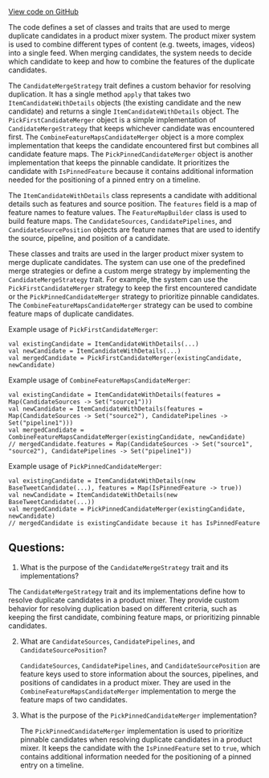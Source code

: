 [View code on GitHub](https://github.com/misbahsy/the-algorithm/product-mixer/component-library/src/main/scala/com/twitter/product_mixer/component_library/selector/CandidateMergeStrategy.scala)

The code defines a set of classes and traits that are used to merge duplicate candidates in a product mixer system. The product mixer system is used to combine different types of content (e.g. tweets, images, videos) into a single feed. When merging candidates, the system needs to decide which candidate to keep and how to combine the features of the duplicate candidates.

The `CandidateMergeStrategy` trait defines a custom behavior for resolving duplication. It has a single method `apply` that takes two `ItemCandidateWithDetails` objects (the existing candidate and the new candidate) and returns a single `ItemCandidateWithDetails` object. The `PickFirstCandidateMerger` object is a simple implementation of `CandidateMergeStrategy` that keeps whichever candidate was encountered first. The `CombineFeatureMapsCandidateMerger` object is a more complex implementation that keeps the candidate encountered first but combines all candidate feature maps. The `PickPinnedCandidateMerger` object is another implementation that keeps the pinnable candidate. It prioritizes the candidate with `IsPinnedFeature` because it contains additional information needed for the positioning of a pinned entry on a timeline.

The `ItemCandidateWithDetails` class represents a candidate with additional details such as features and source position. The `features` field is a map of feature names to feature values. The `FeatureMapBuilder` class is used to build feature maps. The `CandidateSources`, `CandidatePipelines`, and `CandidateSourcePosition` objects are feature names that are used to identify the source, pipeline, and position of a candidate.

These classes and traits are used in the larger product mixer system to merge duplicate candidates. The system can use one of the predefined merge strategies or define a custom merge strategy by implementing the `CandidateMergeStrategy` trait. For example, the system can use the `PickFirstCandidateMerger` strategy to keep the first encountered candidate or the `PickPinnedCandidateMerger` strategy to prioritize pinnable candidates. The `CombineFeatureMapsCandidateMerger` strategy can be used to combine feature maps of duplicate candidates. 

Example usage of `PickFirstCandidateMerger`:
```
val existingCandidate = ItemCandidateWithDetails(...)
val newCandidate = ItemCandidateWithDetails(...)
val mergedCandidate = PickFirstCandidateMerger(existingCandidate, newCandidate)
```

Example usage of `CombineFeatureMapsCandidateMerger`:
```
val existingCandidate = ItemCandidateWithDetails(features = Map(CandidateSources -> Set("source1")))
val newCandidate = ItemCandidateWithDetails(features = Map(CandidateSources -> Set("source2"), CandidatePipelines -> Set("pipeline1")))
val mergedCandidate = CombineFeatureMapsCandidateMerger(existingCandidate, newCandidate)
// mergedCandidate.features = Map(CandidateSources -> Set("source1", "source2"), CandidatePipelines -> Set("pipeline1"))
```

Example usage of `PickPinnedCandidateMerger`:
```
val existingCandidate = ItemCandidateWithDetails(new BaseTweetCandidate(...), features = Map(IsPinnedFeature -> true))
val newCandidate = ItemCandidateWithDetails(new BaseTweetCandidate(...))
val mergedCandidate = PickPinnedCandidateMerger(existingCandidate, newCandidate)
// mergedCandidate is existingCandidate because it has IsPinnedFeature
```
## Questions: 
 1. What is the purpose of the `CandidateMergeStrategy` trait and its implementations?
   
   The `CandidateMergeStrategy` trait and its implementations define how to resolve duplicate candidates in a product mixer. They provide custom behavior for resolving duplication based on different criteria, such as keeping the first candidate, combining feature maps, or prioritizing pinnable candidates.

2. What are `CandidateSources`, `CandidatePipelines`, and `CandidateSourcePosition`?
   
   `CandidateSources`, `CandidatePipelines`, and `CandidateSourcePosition` are feature keys used to store information about the sources, pipelines, and positions of candidates in a product mixer. They are used in the `CombineFeatureMapsCandidateMerger` implementation to merge the feature maps of two candidates.

3. What is the purpose of the `PickPinnedCandidateMerger` implementation?
   
   The `PickPinnedCandidateMerger` implementation is used to prioritize pinnable candidates when resolving duplicate candidates in a product mixer. It keeps the candidate with the `IsPinnedFeature` set to `true`, which contains additional information needed for the positioning of a pinned entry on a timeline.
